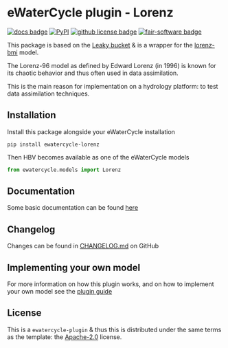 # eWaterCycle plugin - Lorenz

<!-- [![Python package](https://github.com/Daafip/ewatercycle-hbv/actions/workflows/test.yml/badge.svg?branch=main)](https://github.com/Daafip/ewatercycle-hbv/actions/workflows/test.yml) -->
[![docs badge](https://readthedocs.org/projects/ewatercycle-lorenz/badge/?version=latest)](https://ewatercycle-lorenz.readthedocs.io/en/latest/index.html)
[![PyPI](https://img.shields.io/pypi/v/ewatercycle-lorenz)](https://pypi.org/project/ewatercycle-lorenz/)
[![github license badge](https://img.shields.io/github/license/Daafip/ewatercycle-hbv)](https://github.com/Daafip/ewatercycle-hbv)
[![fair-software badge](https://img.shields.io/badge/fair--software.eu-%E2%97%8F%20%20%E2%97%8F%20%20%E2%97%8F%20%20%E2%97%8B%20%20%E2%97%8B-yellow)](https://fair-software.eu)
<!-- [![Quality Gate Status](https://sonarcloud.io/api/project_badges/measure?project=Daafip_ewatercycle-hbv&metric=alert_status)](https://sonarcloud.io/summary/new_code?id=Daafip_ewatercycle-hbv) -->


This package is based on the [Leaky bucket](https://github.com/eWaterCycle/ewatercycle-leakybucket/tree/main) & is a wrapper for the [lorenz-bmi](https://github.com/Daafip/lorenz-bmi) model. 

The Lorenz-96 model as defined by Edward Lorenz (in 1996) is known for its chaotic behavior and thus often used in data assimilation. 

This is the main reason for implementation on a hydrology platform: to test data assimilation techniques.

## Installation
Install this package alongside your eWaterCycle installation

```console
pip install ewatercycle-lorenz
```

Then HBV becomes available as one of the eWaterCycle models

```python
from ewatercycle.models import Lorenz
```
## Documentation
Some basic documentation can be found [here](https://ewatercycle-lorenz.readthedocs.io/en/latest/index.html)

## Changelog
Changes can be found in [CHANGELOG.md](https://github.com/Daafip/ewatercycle-lorenz/blob/main/CHANGELOG.md) on GitHub

## Implementing your own model

For more information on how this plugin works, and on how to implement your own model see the [plugin guide](https://github.com/eWaterCycle/ewatercycle-leakybucket/blob/main/plugin_guide.md)

## License

This is a `ewatercycle-plugin` & thus this is distributed under the same terms as the template: the [Apache-2.0](https://spdx.org/licenses/Apache-2.0.html) license.

